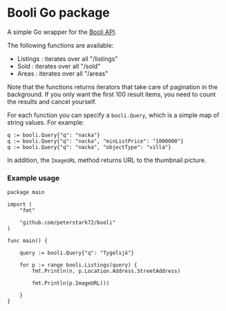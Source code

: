 # Booli Go package

A simple Go wrapper for the [Booli API](https://www.booli.se/api).

The following functions are available:
* Listings : iterates over all "/listings"
* Sold : iterates over all "/sold"
* Areas : iterates over all "/areas"

Note that the functions returns iterators that take care of pagination in the background. If you only want the first 100 result items, you need to count the results and cancel yourself.

For each function you can specify a ```booli.Query```, which is a simple
map of string values. For example:
```
q := booli.Query{"q": "nacka"}
q := booli.Query{"q": "nacka", "minListPrice": "1000000"}
q := booli.Query{"q": "nacka", "objectType": "villa"}
```

In addition, the ```ImageURL``` method returns URL to the thumbnail picture.

### Example usage
```
package main

import (
	"fmt"

	"github.com/peterstark72/booli"
)

func main() {

	query := booli.Query{"q": "Tygelsjö"}

	for p := range booli.Listings(query) {
		fmt.Println(n, p.Location.Address.StreetAddress)

		fmt.Println(p.ImageURL())

	}
}
``` 
